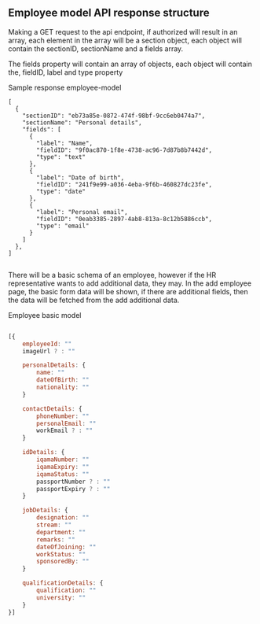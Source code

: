 ## Employee model API response structure

Making a GET request to the api endpoint, if authorized will result
in an array, each element in the array will be a section object, each object will
contain the sectionID, sectionName and a fields array.

The fields property will contain an array of objects, each object will contain the, fieldID, label and type property

Sample response employee-model

```
[
  {
    "sectionID": "eb73a85e-0872-474f-98bf-9cc6eb0474a7",
    "sectionName": "Personal details",
    "fields": [
      {
        "label": "Name",
        "fieldID": "9f0ac870-1f8e-4738-ac96-7d87b8b7442d",
        "type": "text"
      },
      {
        "label": "Date of birth",
        "fieldID": "241f9e99-a036-4eba-9f6b-460827dc23fe",
        "type": "date"
      },
      {
        "label": "Personal email",
        "fieldID": "0eab3385-2897-4ab8-813a-8c12b5886ccb",
        "type": "email"
      }
    ]
  },
]


```

There will be a basic schema of an employee, however if the HR representative wants to add additional data,
they may.
In the add employee page, the basic form data will be shown, if there are additional fields, then the data will
be fetched from the add additional data.

Employee basic model

```javascript

[{
    employeeId: ""
    imageUrl ? : ""

    personalDetails: {
        name: ""
        dateOfBirth: ""
        nationality: ""
    }

    contactDetails: {
        phoneNumber: ""
        personalEmail: ""
        workEmail ? : ""
    }

    idDetails: {
        iqamaNumber: ""
        iqamaExpiry: ""
        iqamaStatus: ""
        passportNumber ? : ""
        passportExpiry ? : ""
    }

    jobDetails: {
        designation: ""
        stream: ""
        department: ""
        remarks: ""
        dateOfJoining: ""
        workStatus: ""
        sponsoredBy: ""
    }

    qualificationDetails: {
        qualification: ""
        university: ""
    }
}]

```
